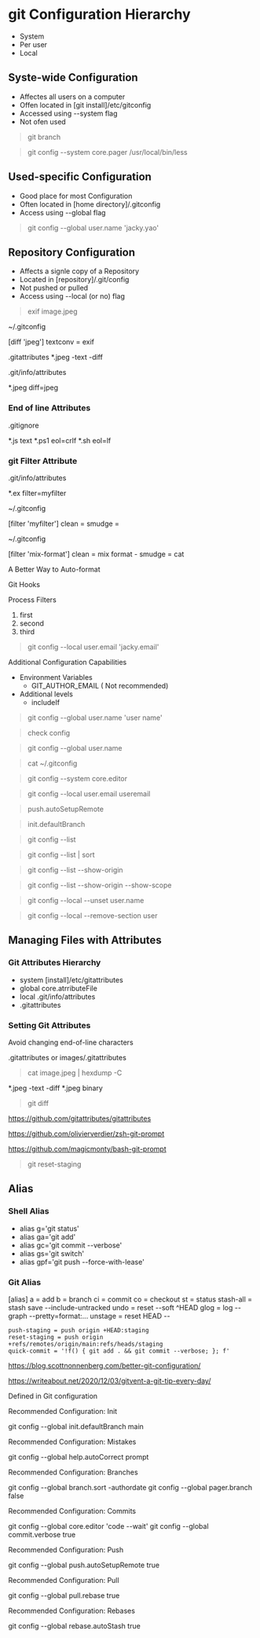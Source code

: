 # git Configuration Hierarchy

+ System
+ Per user
+ Local

## Syste-wide Configuration

+ Affectes all users on a computer
+ Offen located in [git install]/etc/gitconfig
+ Accessed using --system flag
+ Not ofen used


> git branch

> git config --system core.pager /usr/local/bin/less


## Used-specific Configuration

+ Good place for most Configuration
+ Often located in [home directory]/.gitconfig
+ Access using --global flag

> git config --global user.name 'jacky.yao'

## Repository Configuration

+ Affects a signle copy of a Repository
+ Located in [repository]/.git/config
+ Not pushed or pulled
+ Access using --local (or no) flag

> exif image.jpeg


~/.gitconfig

[diff 'jpeg']
    textconv = exif

.gitattributes
*.jpeg -text -diff

.git/info/attributes

*.jpeg diff=jpeg

### End of line Attributes


.gitignore 

*.js text
*.ps1 eol=crlf
*.sh eol=lf


### git Filter Attribute


.git/info/attributes

*.ex filter=myfilter

~/.gitconfig

[filter 'myfilter']
    clean =
    smudge = 

~/.gitconfig

[filter 'mix-format']
    clean = mix format -
    smudge = cat


A Better Way to Auto-format

Git Hooks


Process Filters
1. first
2. second
3. third



> git config --local user.email 'jacky.email'

Additional Configuration Capabilities

+ Environment Variables
  + GIT_AUTHOR_EMAIL ( Not recommended)
+ Additional levels
  + includeIf

> git config --global user.name 'user name'

> check config 

> git config --global user.name 


> cat ~/.gitconfig

> git config --system core.editor 

> git config --local user.email useremail 

> push.autoSetupRemote

> init.defaultBranch

> git config --list

> git config --list | sort

> git config --list --show-origin

> git config --list --show-origin --show-scope


> git config --local --unset user.name

> git config --local --remove-section user


## Managing Files with Attributes


### Git Attributes Hierarchy

+ system [install]/etc/gitattributes
+ global core.atrributeFile
+ local .git/info/attributes
+ .gitattributes

### Setting Git Attributes

Avoid changing end-of-line characters

.gitattributes or images/.gitattributes

> cat image.jpeg | hexdump -C

*.jpeg -text -diff
*.jpeg binary


> git diff

https://github.com/gitattributes/gitattributes

https://github.com/olivierverdier/zsh-git-prompt

https://github.com/magicmonty/bash-git-prompt

> git reset-staging

## Alias

### Shell Alias

+ alias g='git status'
+ alias ga='git add'
+ alias gc='git commit --verbose'
+ alias gs='git switch'
+ alias gpf='git push --force-with-lease'

### Git Alias

[alias]
    a = add
    b = branch
    ci = commit
    co = checkout
    st = status
    stash-all = stash save --include-untracked
    undo = reset --soft ^HEAD
    glog = log --graph --pretty=format:...
    unstage = reset HEAD --

    push-staging = push origin +HEAD:staging
    reset-staging = push origin +refs/remotes/origin/main:refs/heads/staging
    quick-commit = '!f() { git add . && git commit --verbose; }; f'





https://blog.scottnonnenberg.com/better-git-configuration/

https://writeabout.net/2020/12/03/gitvent-a-git-tip-every-day/

Defined in Git configuration






Recommended Configuration: Init

git config --global init.defaultBranch main

Recommended Configuration: Mistakes

git config --global help.autoCorrect prompt

Recommended Configuration: Branches


git config --global branch.sort -authordate
git config --global pager.branch false

Recommended Configuration: Commits

git config --global core.editor 'code --wait'
git config --global commit.verbose true

Recommended Configuration: Push

git config --global push.autoSetupRemote true


Recommended Configuration: Pull

git config --global pull.rebase true


Recommended Configuration: Rebases

git config --global rebase.autoStash true

